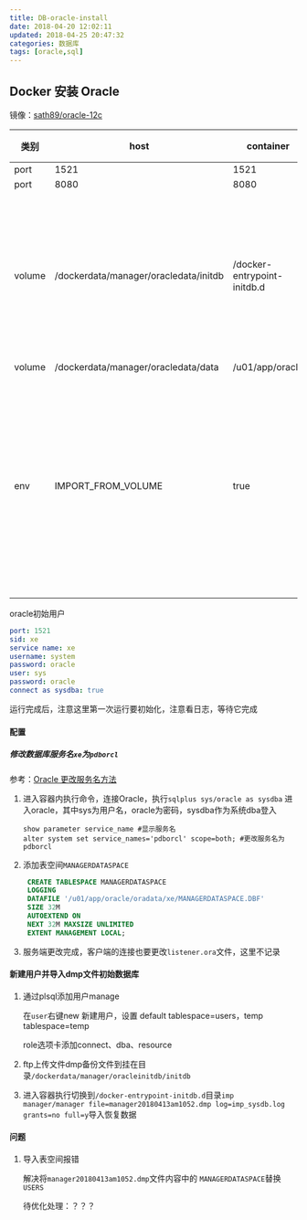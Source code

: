 ```yaml
---
title: DB-oracle-install
date: 2018-04-20 12:02:11
updated: 2018-04-25 20:47:32
categories: 数据库
tags: [oracle,sql]
---
```


## Docker 安装 Oracle

镜像：[sath89/oracle-12c](https://hub.docker.com/r/sath89/oracle-12c/)

| 类别   | host                                  | container                   | 备注                               |
| ------ | ------------------------------------- | --------------------------- | ---------------------------------- |
| port   | 1521                                  | 1521                        |                                    |
| port   | 8080                                  | 8080                        |                                    |
| volume | /dockerdata/manager/oracledata/initdb | /docker-entrypoint-initdb.d | 初始化导入数据库用(非必需)         |
| volume | /dockerdata/manager/oracledata/data   | /u01/app/oracle             |                                    |
| env    | IMPORT_FROM_VOLUME                    | true                        | 触发首次运行自动初始化数据(非必需) |

oracle初始用户

```yaml
port: 1521
sid: xe
service name: xe
username: system
password: oracle
user: sys
password: oracle
connect as sysdba: true
```

运行完成后，注意这里第一次运行要初始化，注意看日志，等待它完成

#### 配置

##### 修改数据库服务名`xe`为`pdborcl`

参考：[Oracle 更改服务名方法](https://www.jianshu.com/p/879e8085c012)

1. 进入容器内执行命令，连接Oracle，执行`sqlplus sys/oracle as sysdba` 进入oracle，其中sys为用户名，oracle为密码，sysdba作为系统dba登入

   ```shell
   show parameter service_name #显示服务名
   alter system set service_names='pdborcl' scope=both; #更改服务名为pdborcl
   ```

2. 添加表空间`MANAGERDATASPACE`

   ```sql
    CREATE TABLESPACE MANAGERDATASPACE
    LOGGING
    DATAFILE '/u01/app/oracle/oradata/xe/MANAGERDATASPACE.DBF'
    SIZE 32M
    AUTOEXTEND ON
    NEXT 32M MAXSIZE UNLIMITED
    EXTENT MANAGEMENT LOCAL;
   ```

3. 服务端更改完成，客户端的连接也要更改`listener.ora`文件，这里不记录

#### 新建用户并导入dmp文件初始数据库

1. 通过plsql添加用户manage

   在`user`右键new 新建用户，设置 default tablespace=users，temp tablespace=temp

   role选项卡添加connect、dba、resource

2. ftp上传文件dmp备份文件到挂在目录`/dockerdata/manager/oracleinitdb/initdb`

3. 进入容器执行切换到`/docker-entrypoint-initdb.d`目录`imp manager/manager file=manager20180413am1052.dmp log=imp_sysdb.log grants=no full=y`导入恢复数据

#### 问题

1. 导入表空间报错

   解决将`manager20180413am1052.dmp`文件内容中的 `MANAGERDATASPACE`替换`USERS`

   待优化处理：？？？

   ​

